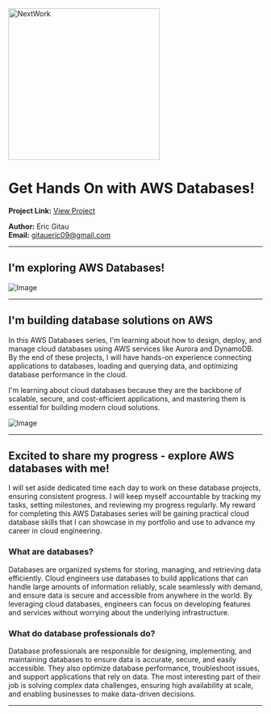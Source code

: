 <img src="https://cdn.prod.website-files.com/677c400686e724409a5a7409/6790ad949cf622dc8dcd9fe4_nextwork-logo-leather.svg" alt="NextWork" width="300" />

# Get Hands On with AWS Databases!

**Project Link:** [View Project](http://learn.nextwork.org/projects/aws-databases-intro)

**Author:** Eric Gitau  
**Email:** gitaueric09@gmail.com

---

## I'm exploring AWS Databases!

![Image](http://learn.nextwork.org/inspired_purple_vibrant_plum/uploads/aws-databases-intro_ba6d42ae)

---

## I'm building database solutions on AWS

In this AWS Databases series, I'm learning about how to design, deploy, and manage cloud databases using AWS services like Aurora and DynamoDB. By the end of these projects, I will have hands-on experience connecting applications to databases, loading and querying data, and optimizing database performance in the cloud.

I'm learning about cloud databases because they are the backbone of scalable, secure, and cost-efficient applications, and mastering them is essential for building modern cloud solutions.

![Image](http://learn.nextwork.org/inspired_purple_vibrant_plum/uploads/aws-databases-intro_a1b2c3d4)

---

## Excited to share my progress - explore AWS databases with me!

I will set aside dedicated time each day to work on these database projects, ensuring consistent progress. I will keep myself accountable by tracking my tasks, setting milestones, and reviewing my progress regularly. My reward for completing this AWS Databases series will be gaining practical cloud database skills that I can showcase in my portfolio and use to advance my career in cloud engineering.

### What are databases?

Databases are organized systems for storing, managing, and retrieving data efficiently.
Cloud engineers use databases to build applications that can handle large amounts of information reliably, scale seamlessly with demand, and ensure data is secure and accessible from anywhere in the world. By leveraging cloud databases, engineers can focus on developing features and services without worrying about the underlying infrastructure.

### What do database professionals do?

Database professionals are responsible for designing, implementing, and maintaining databases to ensure data is accurate, secure, and easily accessible. They also optimize database performance, troubleshoot issues, and support applications that rely on data. 
The most interesting part of their job is solving complex data challenges, ensuring high availability at scale, and enabling businesses to make data-driven decisions.

---
